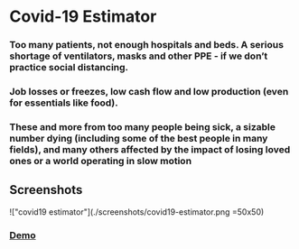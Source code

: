 # Covid-19 Estimator

### Too many patients, not enough hospitals and beds. A serious shortage of ventilators, masks and other PPE - if we donʼt practice social distancing.

### Job losses or freezes, low cash flow and low production (even for essentials like food).
### These and more from too many people being sick, a sizable number dying (including some of the best people in many fields), and many others affected by the impact of losing loved ones or a world operating in slow motion


## Screenshots
!["covid19 estimator"](./screenshots/covid19-estimator.png =50x50)

### [Demo](https://.)
